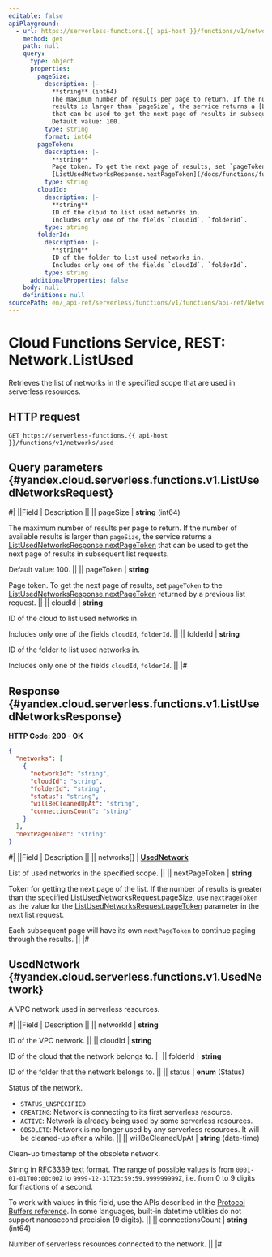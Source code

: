 ```yaml
---
editable: false
apiPlayground:
  - url: https://serverless-functions.{{ api-host }}/functions/v1/networks/used
    method: get
    path: null
    query:
      type: object
      properties:
        pageSize:
          description: |-
            **string** (int64)
            The maximum number of results per page to return. If the number of available
            results is larger than `pageSize`, the service returns a [ListUsedNetworksResponse.nextPageToken](/docs/functions/functions/api-ref/Network/listUsed#yandex.cloud.serverless.functions.v1.ListUsedNetworksResponse)
            that can be used to get the next page of results in subsequent list requests.
            Default value: 100.
          type: string
          format: int64
        pageToken:
          description: |-
            **string**
            Page token. To get the next page of results, set `pageToken` to the
            [ListUsedNetworksResponse.nextPageToken](/docs/functions/functions/api-ref/Network/listUsed#yandex.cloud.serverless.functions.v1.ListUsedNetworksResponse) returned by a previous list request.
          type: string
        cloudId:
          description: |-
            **string**
            ID of the cloud to list used networks in.
            Includes only one of the fields `cloudId`, `folderId`.
          type: string
        folderId:
          description: |-
            **string**
            ID of the folder to list used networks in.
            Includes only one of the fields `cloudId`, `folderId`.
          type: string
      additionalProperties: false
    body: null
    definitions: null
sourcePath: en/_api-ref/serverless/functions/v1/functions/api-ref/Network/listUsed.md
---
```


# Cloud Functions Service, REST: Network.ListUsed

Retrieves the list of networks in the specified scope that are used in serverless resources.

## HTTP request

```
GET https://serverless-functions.{{ api-host }}/functions/v1/networks/used
```

## Query parameters {#yandex.cloud.serverless.functions.v1.ListUsedNetworksRequest}

#|
||Field | Description ||
|| pageSize | **string** (int64)

The maximum number of results per page to return. If the number of available
results is larger than `pageSize`, the service returns a [ListUsedNetworksResponse.nextPageToken](#yandex.cloud.serverless.functions.v1.ListUsedNetworksResponse)
that can be used to get the next page of results in subsequent list requests.

Default value: 100. ||
|| pageToken | **string**

Page token. To get the next page of results, set `pageToken` to the
[ListUsedNetworksResponse.nextPageToken](#yandex.cloud.serverless.functions.v1.ListUsedNetworksResponse) returned by a previous list request. ||
|| cloudId | **string**

ID of the cloud to list used networks in.

Includes only one of the fields `cloudId`, `folderId`. ||
|| folderId | **string**

ID of the folder to list used networks in.

Includes only one of the fields `cloudId`, `folderId`. ||
|#

## Response {#yandex.cloud.serverless.functions.v1.ListUsedNetworksResponse}

**HTTP Code: 200 - OK**

```json
{
  "networks": [
    {
      "networkId": "string",
      "cloudId": "string",
      "folderId": "string",
      "status": "string",
      "willBeCleanedUpAt": "string",
      "connectionsCount": "string"
    }
  ],
  "nextPageToken": "string"
}
```

#|
||Field | Description ||
|| networks[] | **[UsedNetwork](#yandex.cloud.serverless.functions.v1.UsedNetwork)**

List of used networks in the specified scope. ||
|| nextPageToken | **string**

Token for getting the next page of the list. If the number of results is greater than
the specified [ListUsedNetworksRequest.pageSize](#yandex.cloud.serverless.functions.v1.ListUsedNetworksRequest), use `nextPageToken` as the value
for the [ListUsedNetworksRequest.pageToken](#yandex.cloud.serverless.functions.v1.ListUsedNetworksRequest) parameter in the next list request.

Each subsequent page will have its own `nextPageToken` to continue paging through the results. ||
|#

## UsedNetwork {#yandex.cloud.serverless.functions.v1.UsedNetwork}

A VPC network used in serverless resources.

#|
||Field | Description ||
|| networkId | **string**

ID of the VPC network. ||
|| cloudId | **string**

ID of the cloud that the network belongs to. ||
|| folderId | **string**

ID of the folder that the network belongs to. ||
|| status | **enum** (Status)

Status of the network.

- `STATUS_UNSPECIFIED`
- `CREATING`: Network is connecting to its first serverless resource.
- `ACTIVE`: Network is already being used by some serverless resources.
- `OBSOLETE`: Network is no longer used by any serverless resources.
It will be cleaned-up after a while. ||
|| willBeCleanedUpAt | **string** (date-time)

Clean-up timestamp of the obsolete network.

String in [RFC3339](https://www.ietf.org/rfc/rfc3339.txt) text format. The range of possible values is from
`0001-01-01T00:00:00Z` to `9999-12-31T23:59:59.999999999Z`, i.e. from 0 to 9 digits for fractions of a second.

To work with values in this field, use the APIs described in the
[Protocol Buffers reference](https://developers.google.com/protocol-buffers/docs/reference/overview).
In some languages, built-in datetime utilities do not support nanosecond precision (9 digits). ||
|| connectionsCount | **string** (int64)

Number of serverless resources connected to the network. ||
|#